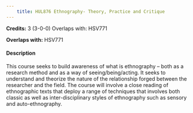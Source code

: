 ```yaml
---
    title: HUL876 Ethnography- Theory, Practice and Critique
---
```

**Credits:** 3 (3-0-0) Overlaps with: HSV771



**Overlaps with:** HSV771

#### Description 
This course seeks to build awareness of what is ethnography – both as a research method and as a way of seeing/being/acting. It seeks to understand and theorize the nature of the relationship forged between the researcher and the field. The course will involve a close reading of ethnographic texts that deploy a range of techniques that involves both classic as well as inter-disciplinary styles of ethnography such as sensory and auto-ethnography.